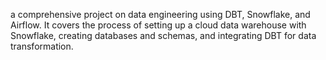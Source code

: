 a comprehensive project on data engineering using DBT, Snowflake, and Airflow. It covers the process of setting up a cloud data warehouse with Snowflake, creating databases and schemas, and integrating DBT for data transformation.

